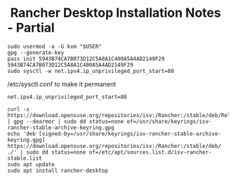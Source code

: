 #  Rancher Desktop Installation Notes - Partial

```console
sudo usermod -a -G kvm "$USER"
gpg --generate-key
pass init 5943B74CA7B073D12C5A8A1C400A5A4AD2149F29
5943B74CA7B073D12C5A8A1C400A5A4AD2149F29
sudo sysctl -w net.ipv4.ip_unprivileged_port_start=80
```

/etc/sysctl.conf to make it permanent

```console
net.ipv4.ip_unprivileged_port_start=80

```

```console
curl -s https://download.opensuse.org/repositories/isv:/Rancher:/stable/deb/Release.key | gpg --dearmor | sudo dd status=none of=/usr/share/keyrings/isv-rancher-stable-archive-keyring.gpg
echo 'deb [signed-by=/usr/share/keyrings/isv-rancher-stable-archive-keyring.gpg] https://download.opensuse.org/repositories/isv:/Rancher:/stable/deb/ ./' | sudo dd status=none of=/etc/apt/sources.list.d/isv-rancher-stable.list
sudo apt update
sudo apt install rancher-desktop
```
